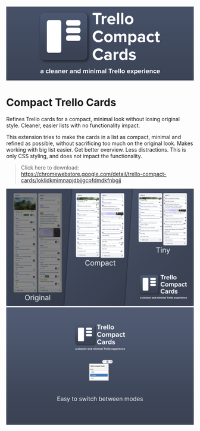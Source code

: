 ![Promo](git-promo.png)

# Compact Trello Cards

Refines Trello cards for a compact, minimal look without losing original style. Cleaner, easier lists with no functionality impact.

This extension tries to make the cards in a list as compact, minimal and refined as possible, without sacrificing too much on the original look. Makes working with big list easier. Get better overview. Less distractions. This is only CSS styling, and does not impact the functionality.

> Click here to download: https://chromewebstore.google.com/detail/trello-compact-cards/loklidkmimnapjdbjjgcpfdmdkfnbgjj

![Comparison](Comparison.png)
![option](option.png)
